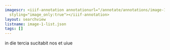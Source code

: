 ```yaml
---
imagescr: <iiif-annotation annotationurl="/annotate/annotations/image-1-004.json"
  styling="image_only:true"></iiif-annotation>
layout: searchview
listname: image-1-list.json
tags: []
---
```

in die tercia sucitabit nos et uiue